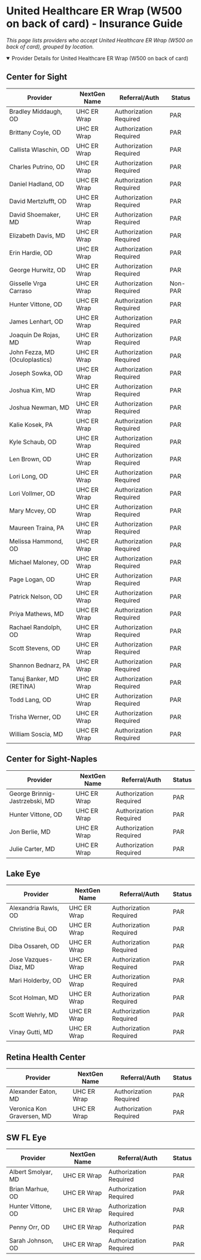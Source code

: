# United Healthcare ER Wrap (W500 on back of card) - Insurance Guide

*This page lists providers who accept United Healthcare ER Wrap (W500 on back of card), grouped by location.*

<details open><summary>Provider Details for United Healthcare ER Wrap (W500 on back of card)</summary>

## Center for Sight

| Provider | NextGen Name | Referral/Auth | Status |
|----------|-------------|--------------|--------|
| Bradley Middaugh, OD | UHC ER Wrap | Authorization Required | PAR |
| Brittany Coyle, OD | UHC ER Wrap | Authorization Required | PAR |
| Callista Wlaschin, OD | UHC ER Wrap | Authorization Required | PAR |
| Charles Putrino, OD | UHC ER Wrap | Authorization Required | PAR |
| Daniel Hadland, OD | UHC ER Wrap | Authorization Required | PAR |
| David Mertzlufft, OD | UHC ER Wrap | Authorization Required | PAR |
| David Shoemaker, MD | UHC ER Wrap | Authorization Required | PAR |
| Elizabeth Davis, MD | UHC ER Wrap | Authorization Required | PAR |
| Erin Hardie, OD | UHC ER Wrap | Authorization Required | PAR |
| George Hurwitz, OD | UHC ER Wrap | Authorization Required | PAR |
| Gisselle Vrga Carraso | UHC ER Wrap | Authorization Required | Non-PAR |
| Hunter Vittone, OD | UHC ER Wrap | Authorization Required | PAR |
| James Lenhart, OD | UHC ER Wrap | Authorization Required | PAR |
| Joaquin De Rojas, MD | UHC ER Wrap | Authorization Required | PAR |
| John Fezza, MD (Oculoplastics) | UHC ER Wrap | Authorization Required | PAR |
| Joseph Sowka, OD | UHC ER Wrap | Authorization Required | PAR |
| Joshua Kim, MD | UHC ER Wrap | Authorization Required | PAR |
| Joshua Newman, MD | UHC ER Wrap | Authorization Required | PAR |
| Kalie Kosek, PA | UHC ER Wrap | Authorization Required | PAR |
| Kyle Schaub, OD | UHC ER Wrap | Authorization Required | PAR |
| Len Brown, OD | UHC ER Wrap | Authorization Required | PAR |
| Lori Long, OD | UHC ER Wrap | Authorization Required | PAR |
| Lori Vollmer, OD | UHC ER Wrap | Authorization Required | PAR |
| Mary Mcvey, OD | UHC ER Wrap | Authorization Required | PAR |
| Maureen Traina, PA | UHC ER Wrap | Authorization Required | PAR |
| Melissa Hammond, OD | UHC ER Wrap | Authorization Required | PAR |
| Michael Maloney, OD | UHC ER Wrap | Authorization Required | PAR |
| Page Logan, OD | UHC ER Wrap | Authorization Required | PAR |
| Patrick Nelson, OD | UHC ER Wrap | Authorization Required | PAR |
| Priya Mathews, MD | UHC ER Wrap | Authorization Required | PAR |
| Rachael Randolph, OD | UHC ER Wrap | Authorization Required | PAR |
| Scott Stevens, OD | UHC ER Wrap | Authorization Required | PAR |
| Shannon Bednarz, PA | UHC ER Wrap | Authorization Required | PAR |
| Tanuj Banker, MD (RETINA) | UHC ER Wrap | Authorization Required | PAR |
| Todd Lang, OD | UHC ER Wrap | Authorization Required | PAR |
| Trisha Werner, OD | UHC ER Wrap | Authorization Required | PAR |
| William Soscia, MD | UHC ER Wrap | Authorization Required | PAR |

## Center for Sight-Naples

| Provider | NextGen Name | Referral/Auth | Status |
|----------|-------------|--------------|--------|
| George Brinnig-Jastrzebski, MD | UHC ER Wrap | Authorization Required | PAR |
| Hunter Vittone, OD | UHC ER Wrap | Authorization Required | PAR |
| Jon Berlie, MD | UHC ER Wrap | Authorization Required | PAR |
| Julie Carter, MD | UHC ER Wrap | Authorization Required | PAR |

## Lake Eye 

| Provider | NextGen Name | Referral/Auth | Status |
|----------|-------------|--------------|--------|
| Alexandria Rawls, OD | UHC ER Wrap | Authorization Required | PAR |
| Christine Bui, OD | UHC ER Wrap | Authorization Required | PAR |
| Diba Ossareh, OD | UHC ER Wrap | Authorization Required | PAR |
| Jose Vazques-Diaz, MD | UHC ER Wrap | Authorization Required | PAR |
| Mari Holderby, OD | UHC ER Wrap | Authorization Required | PAR |
| Scot Holman, MD | UHC ER Wrap | Authorization Required | PAR |
| Scott Wehrly, MD | UHC ER Wrap | Authorization Required | PAR |
| Vinay Gutti, MD | UHC ER Wrap | Authorization Required | PAR |

## Retina Health Center

| Provider | NextGen Name | Referral/Auth | Status |
|----------|-------------|--------------|--------|
| Alexander Eaton, MD | UHC ER Wrap | Authorization Required | PAR |
| Veronica Kon Graversen, MD | UHC ER Wrap | Authorization Required | PAR |

## SW FL Eye

| Provider | NextGen Name | Referral/Auth | Status |
|----------|-------------|--------------|--------|
| Albert Smolyar, MD | UHC ER Wrap | Authorization Required | PAR |
| Brian Marhue, OD | UHC ER Wrap | Authorization Required | PAR |
| Hunter Vittone, OD | UHC ER Wrap | Authorization Required | PAR |
| Penny Orr, OD | UHC ER Wrap | Authorization Required | PAR |
| Sarah Johnson, OD | UHC ER Wrap | Authorization Required | PAR |

</details>

